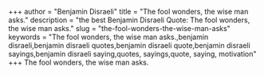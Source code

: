 +++
author = "Benjamin Disraeli"
title = "The fool wonders, the wise man asks."
description = "the best Benjamin Disraeli Quote: The fool wonders, the wise man asks."
slug = "the-fool-wonders-the-wise-man-asks"
keywords = "The fool wonders, the wise man asks.,benjamin disraeli,benjamin disraeli quotes,benjamin disraeli quote,benjamin disraeli sayings,benjamin disraeli saying,quotes, sayings,quote, saying, motivation"
+++
The fool wonders, the wise man asks.
